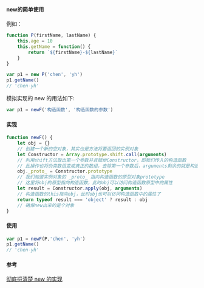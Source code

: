 #### new的简单使用

例如：

```javascript
function P(firstName, lastName) {
    this.age = 10
    this.getName = function() {
        return `${firstName}-${lastName}`
    }
}

var p1 = new P('chen', 'yh')
p1.getName()
// 'chen-yh'
```

模拟实现的 new 的用法如下:

```javascript
var p1 = newF('构造函数', '构造函数的参数')
```

#### 实现

```javascript
function newF() {
    let obj = {}
    // 创建一个新的空对象，其实也是方法将要返回的实例对象
    let Constructor = Array.prototype.shift.call(arguments)
    // 利用shift方法取出第一个参数并且赋给Constructor，即我们传入的构造函数
    // 此操作也将伪类数组变成真正的数组，去除第一个参数后，arguments剩余的就是构造器中的参数
    obj._proto_ = Constructor.prototype
    // 我们知道实例对象的 _proto_ 指向构造函数的原型对象prototype
    // 这里将obj的原型指向构造函数，此时obj可以访问构造函数原型中的属性
    let result = Constructor.apply(obj, arguments)
    // 构造函数的this指向obj，此时obj也可以访问构造函数中的属性了
    return typeof result === 'object' ? result : obj
    // 确保new出来的是个对象
}
```

#### 使用

```javascript
var p1 = newF(P,'chen', 'yh')
p1.getName()
// 'chen-yh'
```

#### 参考

[彻底捋清楚 new 的实现](https://github.com/amandakelake/blog/issues/37)

